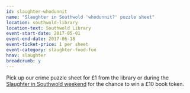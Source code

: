 ```yaml
---
id: slaughter-whodunnit
name: "Slaughter in Southwold 'whodunnit?' puzzle sheet"
location: southwold-library
location-text: Southwold Library
event-start-date: 2017-05-01
event-end-date: 2017-06-18
event-ticket-price: 1 per sheet
event-category: slaughter-food-fun
hnav: slaughter
breadcrumb: y
---
```


Pick up our crime puzzle sheet for £1 from the library or during the [Slaughter in Southwold weekend](/slaughter/) for the chance to win a £10 book token.
